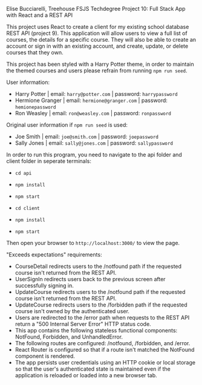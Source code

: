 Elise Bucciarelli, Treehouse FSJS Techdegree Project 10: Full Stack App with React and a REST API

This project uses React to create a client for my existing school database REST API (project 9). This application will allow users to view a full list of courses, the details for a specific course. They will also be able to create an account or sign in with an existing account, and create, update, or delete courses that they own.

This project has been styled with a Harry Potter theme, in order to maintain the themed courses and users please refrain from running `npm run seed`. 

User information:
- Harry Potter | email: `harry@potter.com` | password: `harrypassword`
- Hermione Granger | email: `hermione@granger.com` | password: `hemionepassword`
- Ron Weasley | email: `ron@weasley.com` | password: `ronpassword`

Original user information if `npm run seed` is used:
- Joe Smith | email: `joe@smith.com` | password: `joepassword`
- Sally Jones | email: `sally@jones.com` | password: `sallypassword`

In order to run this program, you need to navigate to the api folder and client folder in seperate terminals:
- `cd api`
- `npm install` 
- `npm start`

- `cd client`
- `npm install`
- `npm start`

Then open your browser to `http://localhost:3000/` to view the page.

"Exceeds expectations" requirements:
- CourseDetail redirects users to the /notfound path if the requested course isn't returned from the REST API.
- UserSignIn redirects users back to the previous screen after successfully signing in.
- UpdateCourse redirects users to the /notfound path if the requested course isn't returned from the REST API.
- UpdateCourse redirects users to the /forbidden path if the requested course isn't owned by the authenticated user.
- Users are redirected to the /error path when requests to the REST API return a "500 Internal Server Error" HTTP status code.
- This app contains the following stateless functional components: NotFound, Forbidden, and UnhandledError.
- The following routes are configured: /notfound, /forbidden, and /error. 
- React Router is configured so that if a route isn't matched the NotFound component is rendered.
- The app persists user credentials using an HTTP cookie or local storage so that the user's authenticated state is maintained even if the application is reloaded or loaded into a new browser tab.